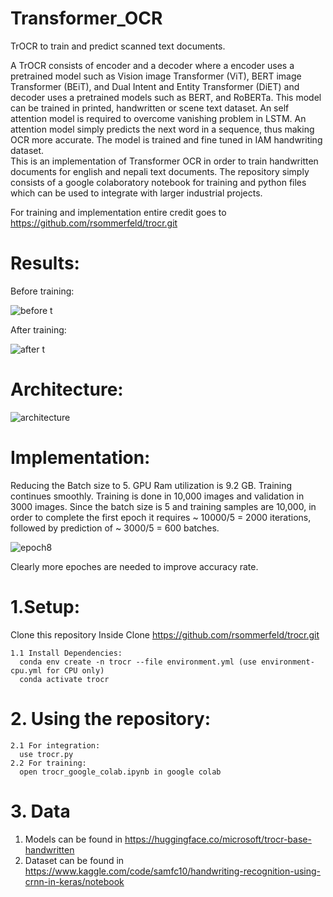 # Transformer_OCR   
TrOCR to train and predict scanned text documents.

A TrOCR consists of encoder and a decoder where a encoder uses a pretrained model such as Vision image Transformer (ViT), BERT image Transformer (BEiT), and Dual Intent and Entity Transformer (DiET) and decoder uses a pretrained models such as BERT, and RoBERTa. 
This model can be trained in printed, handwritten or scene text dataset. An self attention model is required to overcome vanishing problem in LSTM. An attention model simply predicts the next word in a sequence, thus making OCR more accurate. The model is trained and fine tuned in IAM handwriting dataset.  
This is an implementation of Transformer OCR in order to train handwritten documents for english and nepali text documents. The repository simply consists of a google colaboratory notebook for training and python files which can be used to integrate with larger industrial projects.

For training and implementation entire credit goes to https://github.com/rsommerfeld/trocr.git 

# Results:

Before training:

![before t](https://user-images.githubusercontent.com/99968233/220820434-c52e1dec-802f-4e37-a0d6-d6d60b6d9c10.png)

After training:

![after t](https://user-images.githubusercontent.com/99968233/220820428-f61f0e60-f2a9-4d3e-8687-8d8303a681c5.png)

# Architecture: 

![architecture](https://user-images.githubusercontent.com/99968233/220820315-0643d0f0-6d26-4b62-a15b-7f9d9233a56a.jpg)

# Implementation: 
Reducing the Batch size to 5. GPU Ram utilization is 9.2 GB. Training continues smoothly.
Training is done in 10,000 images and validation in 3000 images.
Since the batch size is 5 and training samples are 10,000, in order to complete the first epoch it requires ~ 10000/5 = 2000 iterations, followed by prediction of ~ 3000/5 = 600 batches. 

![epoch8](https://user-images.githubusercontent.com/99968233/220820238-c99a44bf-d423-4f11-aea8-8c2f82148095.png)

Clearly more epoches are needed to improve accuracy rate.

# 1.Setup:
  Clone this repository
  Inside Clone https://github.com/rsommerfeld/trocr.git
  
    1.1 Install Dependencies:
      conda env create -n trocr --file environment.yml (use environment-cpu.yml for CPU only)
      conda activate trocr

# 2. Using the repository:
  
    2.1 For integration:
      use trocr.py
    2.2 For training:
      open trocr_google_colab.ipynb in google colab
      
# 3. Data
   1. Models can be found in https://huggingface.co/microsoft/trocr-base-handwritten
   2. Dataset can be found in https://www.kaggle.com/code/samfc10/handwriting-recognition-using-crnn-in-keras/notebook
